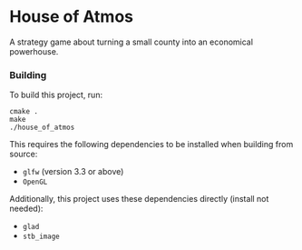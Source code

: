 # House of Atmos
A strategy game about turning a small county into an economical powerhouse.

### Building
To build this project, run: 
```
cmake .
make
./house_of_atmos
```

This requires the following dependencies to be installed when building from source:
- `glfw` (version 3.3 or above)
- `OpenGL`

Additionally, this project uses these dependencies directly (install not needed):
- `glad`
- `stb_image`